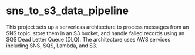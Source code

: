 # sns_to_s3_data_pipeline
This project sets up a serverless architecture to process messages from an SNS topic, store them in an S3 bucket, and handle failed records using an SQS Dead Letter Queue (DLQ). The architecture uses AWS services including SNS, SQS, Lambda, and S3.
